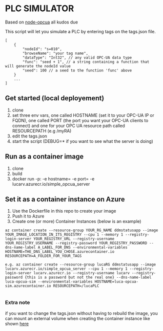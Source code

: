 # PLC SIMULATOR

Based on [node-opcua](http://node-opcua.github.io/) all kudos due

This script will let you simulate a PLC by entering tags on the tags.json file.
```
[
    {
        "nodeId": "s=010",
        "browseName": "your tag name",
        "dataType": "Int32", // any valid OPC-UA data type
        "func": "seed + 1", // a string containing a function that will generate the nodeId value
        "seed": 100 // a seed to the function 'func' above
    }
    ...
]
```

## Get started (local deployement) 
1. clone
2. set three env vars, one called HOSTNAME (set it to your OPC-UA IP or FQDN), one called PORT (the port you want your OPC-UA clients to connect) and one for your OPC UA resource path called RESOURCEPATH (e.g /myRA)
3. edit the tags.json
4. start the script (DEBUG=* if you want to see what the server is doing)

## Run as a container image
1. clone
2. build
3. docker run -p<host port>:<container port> -e hostname=<your hostname> -e port=<container port> -e <your resource path> lucarv.azurecr.io/simple_opcua_server

## Set it as a container instance on Azure 
1. Use the Dockerfile in this repo to create your image  
2. Push it to Azure  
3. Create one (or more) Container Instances (below is an example)

```
az container create --resource-group YOUR_RG_NAME ddmstatusapp --image YOUR_IMAGE_LOCATION_IN_ITS_REGISTRY --cpu 1 --memory 1 --registry-login-server YOUR_REGISTRY_URL --registry-username YOUR_REGISTRY_USERNAME --registry-password YOUR_REGISTRY_PASSWORD --dns-name-label A_LABEL_FOR_DNS --environmental-variables HOSTNAME=THE_DNS_LABEL_YOU_CHOSE.azurecontainer.io RESOURCEPATH=A_FOLDER_FOR_YOUR_TAGS

e.g. az container create --resource-group lucaRG ddmstatusapp --image lucarv.azurecr.io/simple_opcua_server --cpu 1 --memory 1 --registry-login-server lucarv.azurecr.io --registry-username lucarv --registry-password {this is a password but not the real one} --dns-name-label luca-opcua-sim --environmental-variables HOSTNAME=luca-opcua-sim.azurecontainer.io RESOURCEPATH=/lucaPLC
 
```
### Extra note
if you want to change the tags.json without having to rebuild the image, you can mount an external volume when creating the container instance like shown [here](https://docs.microsoft.com/en-us/azure/container-instances/container-instances-volume-azure-files)